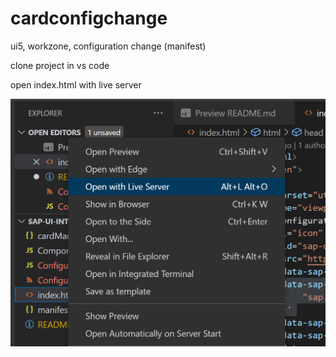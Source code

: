 # cardconfigchange
ui5, workzone, configuration change (manifest)

clone project in vs code

open index.html with live server

![](liveserver.png?raw=true)
